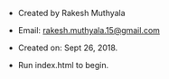 * Created by Rakesh Muthyala
* Email: rakesh.muthyala.15@gmail.com
* Created on: Sept 26, 2018.

* Run index.html to begin.
